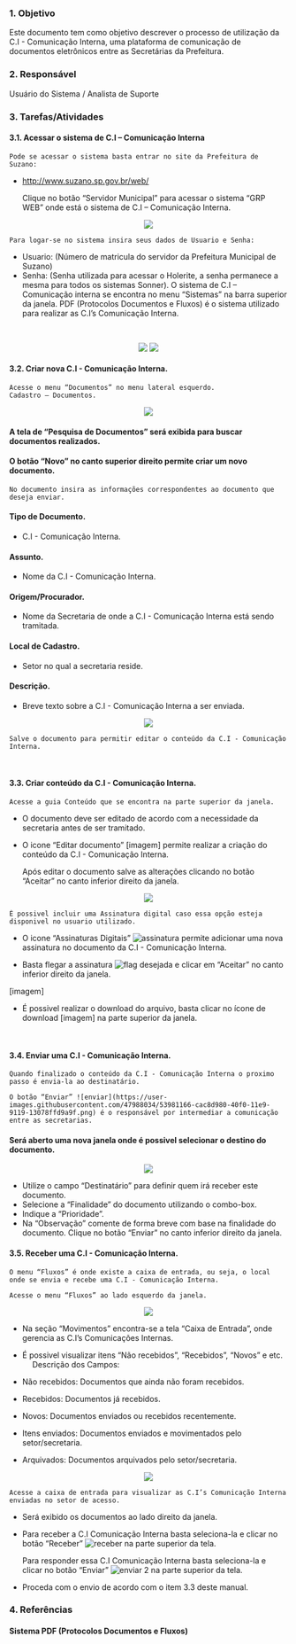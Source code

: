 ### 1.	Objetivo
Este documento tem como objetivo descrever o processo de utilização da C.I - Comunicação Interna, uma plataforma de comunicação de documentos eletrônicos entre as Secretárias da Prefeitura.

### 2.	Responsável
Usuário do Sistema / Analista de Suporte

### 3.	Tarefas/Atividades
#### 3.1.	Acessar o sistema de C.I – Comunicação Interna

    Pode se acessar o sistema basta entrar no site da Prefeitura de Suzano:
*	http://www.suzano.sp.gov.br/web/

    Clique no botão “Servidor Municipal” para acessar o sistema “GRP WEB” onde está o sistema de C.I – Comunicação Interna.

<p align="center">
  <img src="https://user-images.githubusercontent.com/47988034/53981173-cb617000-40f0-11e9-96bd-5a160961907d.png">
</p>
 
	Para logar-se no sistema insira seus dados de Usuario e Senha:
*	Usuario: (Número de matricula do servidor da Prefeitura Municipal de Suzano)
*	Senha: (Senha utilizada para acessar o Holerite, a senha permanece a mesma para todos os sistemas Sonner).
	O sistema de C.I – Comunicação interna se encontra no menu “Sistemas” na barra superior da janela.
	PDF (Protocolos Documentos e Fluxos) é o sistema utilizado para realizar as C.I’s Comunicação Interna.
  	 
 <p align="center">
  <img src="https://user-images.githubusercontent.com/47988034/53981176-cb617000-40f0-11e9-9063-80763d7f9cf0.png">
    <img src="https://user-images.githubusercontent.com/47988034/53981174-cb617000-40f0-11e9-8d29-85c2caa16db0.png">
</p>

#### 3.2.	Criar nova C.I - Comunicação Interna. 
	Acesse o menu “Documentos” no menu lateral esquerdo.
	Cadastro – Documentos.
 
<p align="center">
  <img src="https://user-images.githubusercontent.com/47988034/53981161-ca304300-40f0-11e9-9cc9-d56b223a6a70.png">
</p>
 

####	A tela de “Pesquisa de Documentos” será exibida para buscar documentos realizados.
####	O botão “Novo” no canto superior direito permite criar um novo documento.

	No documento insira as informações correspondentes ao documento que deseja enviar.

####	Tipo de Documento.
*	C.I - Comunicação Interna.
####	Assunto.
*	Nome da C.I - Comunicação Interna.
####	Origem/Procurador.
*	Nome da Secretaria de onde a C.I - Comunicação Interna está sendo tramitada.
####	Local de Cadastro.
*	Setor no qual a secretaria reside.
####	Descrição.
*	Breve texto sobre a C.I - Comunicação Interna a ser enviada.

<p align="center">
  <img src="https://user-images.githubusercontent.com/47988034/53981159-ca304300-40f0-11e9-8f5c-1bf28bef803f.png">
       </p>

	Salve o documento para permitir editar o conteúdo da C.I - Comunicação Interna.
 
#### 3.3.	Criar conteúdo da C.I - Comunicação Interna.
	Acesse a guia Conteúdo que se encontra na parte superior da janela.

*	O documento deve ser editado de acordo com a necessidade da secretaria antes de ser tramitado.
*	O icone “Editar documento” [imagem] permite realizar a criação do conteúdo da C.I - Comunicação Interna.


	Após editar o documento salve as alterações clicando no botão “Aceitar” no canto inferior direito da janela.
 
 
 <p align="center">
  <img src="https://user-images.githubusercontent.com/47988034/53981178-cb617000-40f0-11e9-84ff-b9c2e61dfe08.png">
       </p>

	É possivel incluir uma Assinatura digital caso essa opção esteja disponivel no usuario utilizado.

*	O icone “Assinaturas Digitais” ![assinatura](https://user-images.githubusercontent.com/47988034/53981179-cbfa0680-40f0-11e9-9db6-39bbe08cbcfa.png) permite adicionar uma nova assinatura no documento da C.I - Comunicação Interna.
    
*	Basta flegar a assinatura ![flag](https://user-images.githubusercontent.com/47988034/53981168-cac8d980-40f0-11e9-986f-f5d0d96314e0.png) desejada e clicar em “Aceitar” no canto inferior direito da janela.

[imagem]

*	É possivel realizar o download do arquivo, basta clicar no ícone de download [imagem] na parte superior da janela.
      
 
#### 3.4.	Enviar uma C.I - Comunicação Interna.

	Quando finalizado o conteúdo da C.I - Comunicação Interna o proximo passo é envia-la ao destinatário.

	O botão “Enviar” ![enviar](https://user-images.githubusercontent.com/47988034/53981166-cac8d980-40f0-11e9-9119-13078ffd9a9f.png) é o responsável por intermediar a comunicação entre as secretarias.
####	Será aberto uma nova janela onde é possivel selecionar o destino do documento.
<p align="center">
<img src="https://user-images.githubusercontent.com/47988034/53982704-555f0800-40f4-11e9-85da-a907273d01e9.png">
     </p>
     
*	Utilize o campo “Destinatário” para definir quem irá receber este documento.
*	Selecione a “Finalidade” do documento utilizando o combo-box.
*	Indique a “Prioridade”.
*	Na “Observação” comente de forma breve com base na finalidade do documento.
	Clique no botão “Enviar” no canto inferior direito da janela.

#### 3.5.	Receber uma C.I - Comunicação Interna.
	O menu “Fluxos” é onde existe a caixa de entrada, ou seja, o local onde se envia e recebe uma C.I - Comunicação Interna.

	Acesse o menu “Fluxos” ao lado esquerdo da janela.

<p align="center">
<img src="https://user-images.githubusercontent.com/47988034/53981170-cac8d980-40f0-11e9-981a-95824a77b60c.png">
</p>

*	Na seção “Movimentos” encontra-se a tela “Caixa de Entrada”, onde gerencia as C.I’s Comunicações Internas.
*	É possivel visualizar itens “Não recebidos”, “Recebidos”, “Novos” e etc.
 
	Descrição dos Campos:

*	Não recebidos: Documentos que ainda não foram recebidos.
*	Recebidos: Documentos já recebidos.	
*	Novos: Documentos enviados ou recebidos recentemente.
*	Itens enviados: Documentos enviados e movimentados pelo setor/secretaria.
*	Arquivados: Documentos arquivados pelo setor/secretaria.

<p align="center">
 <img src="https://user-images.githubusercontent.com/47988034/53981180-cbfa0680-40f0-11e9-8f94-4448bb03802c.png">
      </p>

	Acesse a caixa de entrada para visualizar as C.I’s Comunicação Interna enviadas no setor de acesso.

*	Será exibido os documentos ao lado direito da janela.
*	Para receber a C.I Comunicação Interna basta seleciona-la e clicar no botão “Receber” ![receber](https://user-images.githubusercontent.com/47988034/53981175-cb617000-40f0-11e9-8ee3-6a9d63ea0d07.png) na parte superior da tela.

	Para responder essa C.I Comunicação Interna basta seleciona-la e clicar no botão “Enviar” ![enviar 2](https://user-images.githubusercontent.com/47988034/53981165-cac8d980-40f0-11e9-9e00-560617d39497.png) na parte superior da tela.
*	Proceda com o envio de acordo com o item 3.3 deste manual.

### 4.	Referências
#### Sistema PDF (Protocolos Documentos e Fluxos)  

